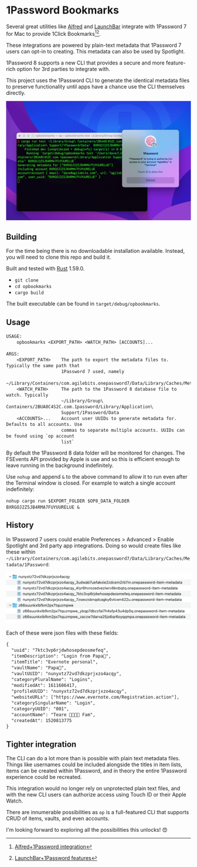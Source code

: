 # 1Password Bookmarks

Several great utilities like [Alfred](https://www.alfredapp.com) and [LaunchBar](https://www.obdev.at/products/launchbar/index.html) integrate with 1Password 7 for Mac to provide 1Click Bookmarks[^1][^2].

These integrations are powered by plain-text metadata that 1Password 7 users can opt-in to creating. This metadata can also be used by Spotlight.

1Password 8 supports a new CLI that provides a secure and more feature-rich option for 3rd parties to integrate with.

This project uses the 1Password CLI to generate the identical metadata files to preserve functionality until apps have a chance use the CLI themselves directly.

![opbookmarks authorizing with 1Password 8](./images/opbookmarks.png)

## Building

For the time being there is no downloadable installation available. Instead, you will need to clone this repo and build it.

Built and tested with [Rust](https://www.rust-lang.org) 1.59.0.

- `git clone`
- `cd opbookmarks`
- `cargo build`

The built executable can be found in `target/debug/opbookmarks`.

## Usage

```
USAGE:
    opbookmarks <EXPORT_PATH> <WATCH_PATH> [ACCOUNTS]...

ARGS:
    <EXPORT_PATH>    The path to export the metadata files to. Typically the same path that
                     1Password 7 used, namely
                     ~/Library/Containers/com.agilebits.onepassword7/Data/Library/Caches/Metadata/1Password
    <WATCH_PATH>     The path to the 1Password 8 database file to watch. Typically
                     ~/Library/Group\ Containers/2BUA8C4S2C.com.1password/Library/Application\
                     Support/1Password/Data
    <ACCOUNTS>...    Account user UUIDs to generate metadata for. Defaults to all accounts. Use
                     commas to separate multiple accounts. UUIDs can be found using `op account
                     list`
```

By default the 1Password 8 data folder will be monitored for changes. The FSEvents API provided by Apple is use and so this is efficient enough to leave running in the background indefinitely.

Use `nohup` and append `&` to the above command to allow it to run even after the Terminal window is closed. For example to watch a single account indefinitely:

`nohup cargo run $EXPORT_FOLDER $OP8_DATA_FOLDER BXRGOJ2Z5JB4RMA7FUYUURELUE &`

## History

In 1Password 7 users could enable Preferences > Advanced > Enable Spotlight and 3rd party app integrations. Doing so would create files like these within `~/Library/Containers/com.agilebits.onepassword7/Data/Library/Caches/Metadata/1Password`:

![Created metadata files for items when 3rd-party app integration was enabled](./images/1password-7-metadata.png)

Each of these were json files with these fields:

```
{
  "uuid": "7ktc3vp6rjdwhosepdeosmefeq",
  "itemDescription": "Login from Papa🐻",
  "itemTitle": "Evernote personal",
  "vaultName": "Papa🐻",
  "vaultUUID": "nunyxtz72vd7dkzprjxzo4acqy",
  "categoryPluralName": "Logins",
  "modifiedAt": 1611606417,
  "profileUUID": "nunyxtz72vd7dkzprjxzo4acqy",
  "websiteURLs": ["https://www.evernote.com/Registration.action"],
  "categorySingularName": "Login",
  "categoryUUID": "001",
  "accountName": "Teare 👨‍👩‍👧‍👦 Fam",
  "createdAt": 1520813775
}
```

## Tighter integration

The CLI can do a lot more than is possible with plain text metadata files. Things like usernames could be included alongside the titles in item lists, items can be created within 1Password, and in theory the entire 1Password experience could be recreated.

This integration would no longer rely on unprotected plain text files, and with the new CLI users can authorize access using Touch ID or their Apple Watch.

There are innumerable possibilities as `op` is a full-featured CLI that supports CRUD of items, vaults, and even accounts.

I'm looking forward to exploring all the possibilities this unlocks! 😍

[^1]: [Alfred+1Password integration](https://www.alfredapp.com/help/features/1password/)
[^2]: [LaunchBar+1Password features](https://www.obdev.at/products/launchbar/features.html)
